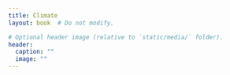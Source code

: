 ```yaml
---
title: Climate
layout: book  # Do not modify.

# Optional header image (relative to `static/media/` folder).
header:
  caption: ""
  image: ""
---
```


